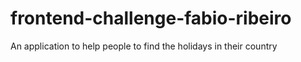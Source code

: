 # frontend-challenge-fabio-ribeiro

An application to help people to find the holidays in their country
